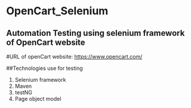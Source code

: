 # OpenCart_Selenium
## Automation Testing using selenium framework of OpenCart website

#URL of openCart website: https://www.opencart.com/

##Technologies use for testing
1. Selenium framework
2. Maven
3. testNG
4. Page object model


